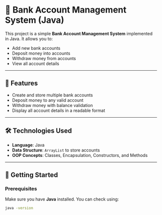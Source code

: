 # 🏦 Bank Account Management System (Java)

This project is a simple **Bank Account Management System** implemented in Java. It allows you to:

- Add new bank accounts
- Deposit money into accounts
- Withdraw money from accounts
- View all account details

---

## 📌 Features

- Create and store multiple bank accounts
- Deposit money to any valid account
- Withdraw money with balance validation
- Display all account details in a readable format

---

## 🛠️ Technologies Used

- **Language**: Java
- **Data Structure**: `ArrayList` to store accounts
- **OOP Concepts**: Classes, Encapsulation, Constructors, and Methods

---

## 🚀 Getting Started

### Prerequisites

Make sure you have **Java** installed. You can check using:

```bash
java -version

